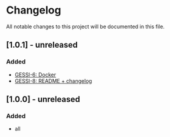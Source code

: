 # Changelog
All notable changes to this project will be documented in this file.

## [1.0.1] - unreleased
### Added
- [GESSI-6: Docker](https://trello.com/c/dLdcDZ3y/6-docker)
- [GESSI-8: README + changelog](https://trello.com/c/pKk9jlc1/8-readme-changelog)

## [1.0.0] - unreleased
### Added
- all
 